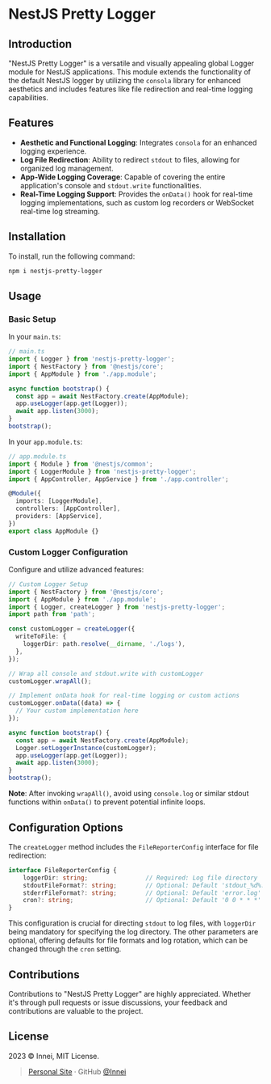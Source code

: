 
# NestJS Pretty Logger



## Introduction

"NestJS Pretty Logger" is a versatile and visually appealing global Logger module for NestJS applications. This module extends the functionality of the default NestJS logger by utilizing the `consola` library for enhanced aesthetics and includes features like file redirection and real-time logging capabilities.

## Features

- **Aesthetic and Functional Logging**: Integrates `consola` for an enhanced logging experience.
- **Log File Redirection**: Ability to redirect `stdout` to files, allowing for organized log management.
- **App-Wide Logging Coverage**: Capable of covering the entire application's console and `stdout.write` functionalities.
- **Real-Time Logging Support**: Provides the `onData()` hook for real-time logging implementations, such as custom log recorders or WebSocket real-time log streaming.

## Installation

To install, run the following command:

```bash
npm i nestjs-pretty-logger
```

## Usage

### Basic Setup

In your `main.ts`:

```typescript
// main.ts
import { Logger } from 'nestjs-pretty-logger';
import { NestFactory } from '@nestjs/core';
import { AppModule } from './app.module';

async function bootstrap() {
  const app = await NestFactory.create(AppModule);
  app.useLogger(app.get(Logger));
  await app.listen(3000);
}
bootstrap();
```

In your `app.module.ts`:

```typescript
// app.module.ts
import { Module } from '@nestjs/common';
import { LoggerModule } from 'nestjs-pretty-logger';
import { AppController, AppService } from './app.controller';

@Module({
  imports: [LoggerModule],
  controllers: [AppController],
  providers: [AppService],
})
export class AppModule {}
```

### Custom Logger Configuration

Configure and utilize advanced features:

```typescript
// Custom Logger Setup
import { NestFactory } from '@nestjs/core';
import { AppModule } from './app.module';
import { Logger, createLogger } from 'nestjs-pretty-logger';
import path from 'path';

const customLogger = createLogger({
  writeToFile: {
    loggerDir: path.resolve(__dirname, './logs'),
  },
});

// Wrap all console and stdout.write with customLogger
customLogger.wrapAll();

// Implement onData hook for real-time logging or custom actions
customLogger.onData((data) => {
  // Your custom implementation here
});

async function bootstrap() {
  const app = await NestFactory.create(AppModule);
  Logger.setLoggerInstance(customLogger);
  app.useLogger(app.get(Logger));
  await app.listen(3000);
}
bootstrap();
```

**Note**: After invoking `wrapAll()`, avoid using `console.log` or similar stdout functions within `onData()` to prevent potential infinite loops.

## Configuration Options

The `createLogger` method includes the `FileReporterConfig` interface for file redirection:

```typescript
interface FileReporterConfig {
    loggerDir: string;                // Required: Log file directory
    stdoutFileFormat?: string;        // Optional: Default 'stdout_%d%.log'
    stderrFileFormat?: string;        // Optional: Default 'error.log'
    cron?: string;                    // Optional: Default '0 0 * * *' for daily log rotation
}
```

This configuration is crucial for directing `stdout` to log files, with `loggerDir` being mandatory for specifying the log directory. The other parameters are optional, offering defaults for file formats and log rotation, which can be changed through the `cron` setting.

## Contributions

Contributions to "NestJS Pretty Logger" are highly appreciated. Whether it's through pull requests or issue discussions, your feedback and contributions are valuable to the project.

## License

2023 © Innei, MIT License.

> [Personal Site](https://innei.in/) · GitHub [@Innei](https://github.com/innei/)

